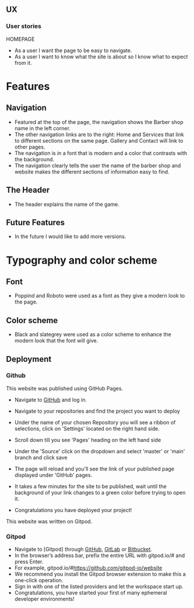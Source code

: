 ## UX 

### User stories

HOMEPAGE

- As a user I want the page to be easy to navigate.
- As a user I want to know what the site is about so I know what to expect from it.


# Features #
## Navigation ##
* Featured at the top of the page, the navigation shows the Barber shop name in the left corner.
* The other navigation links are to the right: Home and Services that link to different sections on the same page. Gallery and Contact will link to other pages.
* The navigation is in a font that is modern and a color that contrasts with the background.
* The navigation clearly tells the user the name of the barber shop and website makes the different sections of information easy to find.
## The Header ## 
* The header explains the name of the game.

## Future Features ##

- In the future I would like to add more versions.
# Typography and color scheme #
## Font ##
* Poppind and Roboto were used as a font as they give a modern look to the page.
 ## Color scheme ##
* Black and slategrey were used as a color scheme to enhance the modern look that the font will give.

## Deployment
 
 ### Github

This website was published using GitHub Pages.

- Navigate to [GitHub](https://github.com/) and log in.

- Navigate to your repositories and find the project you want to deploy

- Under the name of your chosen Repository you will see a ribbon of selections, click on 'Settings' located on the right hand side.

- Scroll down till you see 'Pages' heading on the left hand side

- Under the 'Source' click on the dropdown and select 'master' or 'main' branch and click save

- The page will reload and you'll see the link of your published page displayed under 'GitHub' pages.

- It takes a few minutes for the site to be published, wait until the background of your link changes to a green color before trying to open it.

- Congratulations you have deployed your project!
 
 This website was written on Gitpod.
 
 ### Gitpod
 - Navigate to [Gitpod] through [GitHub](https://github.com/), [GitLab](https://www.gitlab.com/) or [Bitbucket](https://bitbucket.org/).
- In the browser’s address bar, prefix the entire URL with gitpod.io/# and press Enter.
- For example, gitpod.io/#https://github.com/gitpod-io/website
- We recommend you install the Gitpod browser extension to make this a one-click operation.
- Sign in with one of the listed providers and let the workspace start up.
- Congratulations, you have started your first of many ephemeral developer environments!
